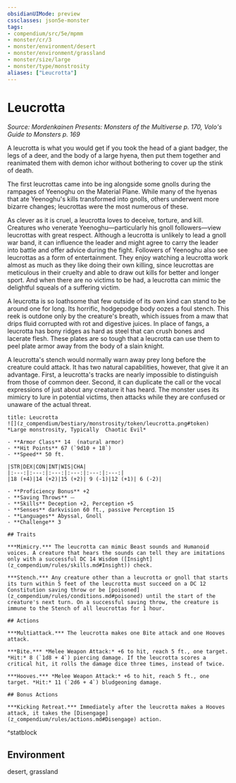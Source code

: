 ```yaml
---
obsidianUIMode: preview
cssclasses: json5e-monster
tags:
- compendium/src/5e/mpmm
- monster/cr/3
- monster/environment/desert
- monster/environment/grassland
- monster/size/large
- monster/type/monstrosity
aliases: ["Leucrotta"]
---
```

# Leucrotta
*Source: Mordenkainen Presents: Monsters of the Multiverse p. 170, Volo's Guide to Monsters p. 169*  

A leucrotta is what you would get if you took the head of a giant badger, the legs of a deer, and the body of a large hyena, then put them together and reanimated them with demon ichor without bothering to cover up the stink of death.

The first leucrottas came into be ing alongside some gnolls during the rampages of Yeenoghu on the Material Plane. While many of the hyenas that ate Yeenoghu's kills transformed into gnolls, others underwent more bizarre changes; leucrottas were the most numerous of these.

As clever as it is cruel, a leucrotta loves to deceive, torture, and kill. Creatures who venerate Yeenoghu—particularly his gnoll followers—view leucrottas with great respect. Although a leucrotta is unlikely to lead a gnoll war band, it can influence the leader and might agree to carry the leader into battle and offer advice during the fight. Followers of Yeenoghu also see leucrottas as a form of entertainment. They enjoy watching a leucrotta work almost as much as they like doing their own killing, since leucrottas are meticulous in their cruelty and able to draw out kills for better and longer sport. And when there are no victims to be had, a leucrotta can mimic the delightful squeals of a suffering victim.

A leucrotta is so loathsome that few outside of its own kind can stand to be around one for long. Its horrific, hodgepodge body oozes a foul stench. This reek is outdone only by the creature's breath, which issues from a maw that drips fluid corrupted with rot and digestive juices. In place of fangs, a leucrotta has bony ridges as hard as steel that can crush bones and lacerate flesh. These plates are so tough that a leucrotta can use them to peel plate armor away from the body of a slain knight.

A leucrotta's stench would normally warn away prey long before the creature could attack. It has two natural capabilities, however, that give it an advantage. First, a leucrotta's tracks are nearly impossible to distinguish from those of common deer. Second, it can duplicate the call or the vocal expressions of just about any creature it has heard. The monster uses its mimicry to lure in potential victims, then attacks while they are confused or unaware of the actual threat.

```ad-statblock
title: Leucrotta
![](z_compendium/bestiary/monstrosity/token/leucrotta.png#token)
*Large monstrosity, Typically  Chaotic Evil*

- **Armor Class** 14  (natural armor)
- **Hit Points** 67 (`9d10 + 18`)
- **Speed** 50 ft.

|STR|DEX|CON|INT|WIS|CHA|
|:---:|:---:|:---:|:---:|:---:|:---:|
|18 (+4)|14 (+2)|15 (+2)| 9 (-1)|12 (+1)| 6 (-2)|

- **Proficiency Bonus** +2
- **Saving Throws** ⏤
- **Skills** Deception +2, Perception +5
- **Senses** darkvision 60 ft., passive Perception 15
- **Languages** Abyssal, Gnoll
- **Challenge** 3

## Traits

***Mimicry.*** The leucrotta can mimic Beast sounds and Humanoid voices. A creature that hears the sounds can tell they are imitations only with a successful DC 14 Wisdom ([Insight](z_compendium/rules/skills.md#Insight)) check.

***Stench.*** Any creature other than a leucrotta or gnoll that starts its turn within 5 feet of the leucrotta must succeed on a DC 12 Constitution saving throw or be [poisoned](z_compendium/rules/conditions.md#poisoned) until the start of the creature's next turn. On a successful saving throw, the creature is immune to the Stench of all leucrottas for 1 hour.

## Actions

***Multiattack.*** The leucrotta makes one Bite attack and one Hooves attack.

***Bite.*** *Melee Weapon Attack:* +6 to hit, reach 5 ft., one target. *Hit:* 8 (`1d8 + 4`) piercing damage. If the leucrotta scores a critical hit, it rolls the damage dice three times, instead of twice.

***Hooves.*** *Melee Weapon Attack:* +6 to hit, reach 5 ft., one target. *Hit:* 11 (`2d6 + 4`) bludgeoning damage.

## Bonus Actions

***Kicking Retreat.*** Immediately after the leucrotta makes a Hooves attack, it takes the [Disengage](z_compendium/rules/actions.md#Disengage) action.
```
^statblock

## Environment

desert, grassland